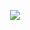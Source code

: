 <p align='center'>
  <a href="https://github.com/phm0423">
    <img src="https://capsule-render.vercel.app/api?type=soft&height=250&color=rgba(200,200,255,0.1)&text=H.M.%20PARK%20GitHub&section=header&fontColor=141E4A&fontSize=60&fontAlign=50&fontAlignY=45&animation=twinkling"/>
  </a>
</p>